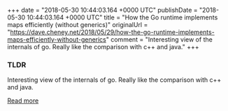 +++
date = "2018-05-30 10:44:03.164 +0000 UTC"
publishDate = "2018-05-30 10:44:03.164 +0000 UTC"
title = "How the Go runtime implements maps efficiently (without generics)"
originalUrl = "https://dave.cheney.net/2018/05/29/how-the-go-runtime-implements-maps-efficiently-without-generics"
comment = "Interesting view of the internals of go. Really like the comparison with c++ and java."
+++

### TLDR

Interesting view of the internals of go. Really like the comparison with c++ and java.

[Read more](https://dave.cheney.net/2018/05/29/how-the-go-runtime-implements-maps-efficiently-without-generics)
